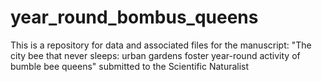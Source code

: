 # year_round_bombus_queens
This is a repository for data and associated files for the manuscript: "The city bee that never sleeps: urban gardens foster year-round   activity of bumble bee queens" submitted to the Scientific Naturalist
